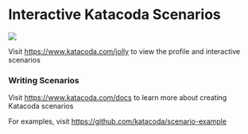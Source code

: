 # Interactive Katacoda Scenarios

[![](http://shields.katacoda.com/katacoda/jolly/count.svg)](https://www.katacoda.com/jolly "Get your profile on Katacoda.com")

Visit https://www.katacoda.com/jolly to view the profile and interactive scenarios

### Writing Scenarios
Visit https://www.katacoda.com/docs to learn more about creating Katacoda scenarios

For examples, visit https://github.com/katacoda/scenario-example
